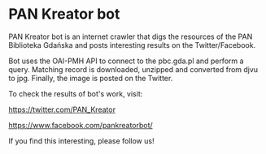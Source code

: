 PAN Kreator bot
===============
PAN Kreator bot is an internet crawler that digs the resources of the PAN Biblioteka Gdańska and posts interesting results on the Twitter/Facebook.

Bot uses the OAI-PMH API to connect to the pbc.gda.pl and perform a query. Matching record is downloaded, unzipped and converted from djvu to jpg. Finally, the image is posted on the Twitter.

To check the results of bot's work, visit:

https://twitter.com/PAN_Kreator

https://www.facebook.com/pankreatorbot/

If you find this interesting, please follow us!
